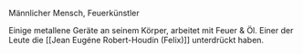 
Männlicher Mensch, Feuerkünstler

Einige metallene Geräte an seinem Körper, arbeitet mit Feuer & Öl.
Einer der Leute die [[Jean Eugéne Robert-Houdin (Felix)]] unterdrückt haben.